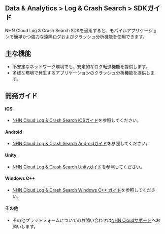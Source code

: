 ## Data & Analytics > Log & Crash Search > SDKガイド
NHN Cloud Log & Crash Search SDKを適用すると、モバイルアプリケーションで簡単かつ強力な遠隔ログおよびクラッシュ分析機能を使用できます。

## 主な機能

* 不安定なネットワーク環境でも、安定的なログ転送機能を提供します。
* 多様な環境で発生するアプリケーションのクラッシュ分析機能を提供します。

## 開発ガイド

#### iOS
* [NHN Cloud Log & Crash Search iOSガイド](https://docs.toast.com/ko/TOAST/ko/toast-sdk/log-collector-ios/)を参照してください。

#### Android
* [NHN Cloud Log & Crash Search Androidガイド](https://docs.toast.com/ko/TOAST/ko/toast-sdk/log-collector-android/)を参照してください。

#### Unity
* [NHN Cloud Log & Crash Search Unityガイド](https://docs.toast.com/ko/TOAST/ko/toast-sdk/log-collector-unity/)を参照してください。

#### Windows C++
* [NHN Cloud Log & Crash Search Windows C++ ガイド](https://docs.toast.com/ko/TOAST/ko/toast-sdk/log-collector-windows/)を参照してください。

#### その他
* その他プラットフォームについてのお問い合わせは[NHN Cloudサポート](https://toast.com/support/inquiry?alias=tab3_11)へお願いします。
